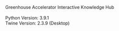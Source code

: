 Greenhouse Accelerator Interactive Knowledge Hub<br>
<br>
Python Version: 3.9.1<br>
Twine Version: 2.3.9 (Desktop)

